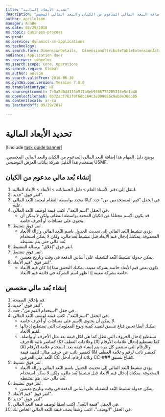 ```yaml
--- 
title: "تحديد الأبعاد المالية"
description: "يوضح دليل المهام هذا إضافة البعد المالي المدعوم من الكيان والبعد المالي المخصص."
author: aprilolson
manager: AnnBe
ms.date: 08/29/2018
ms.topic: business-process
ms.prod: 
ms.service: dynamics-ax-applications
ms.technology: 
ms.search.form: DimensionDetails,  DimensionAttributeTableExtensionActivate, DimensionValueDetails
audience: Application User
ms.reviewer: twheeloc
ms.search.scope: Core, Operations
ms.search.region: Global
ms.author: aolson
ms.search.validFrom: 2016-06-30
ms.dyn365.ops.version: Version 7.0.0
ms.translationtype: HT
ms.sourcegitcommit: 7e0a5d044133b917a3eb9386773205218e5c1b40
ms.openlocfilehash: 0b72acf763f0f6dbc64c3e00986bc9eb0e366bb5
ms.contentlocale: ar-sa
ms.lasthandoff: 09/29/2017

---
```

# <a name="define-financial-dimensions"></a>تحديد الأبعاد المالية

[!include [task guide banner](../../includes/task-guide-banner.md)]

يوضح دليل المهام هذا إضافة البعد المالي المدعوم من الكيان والبعد المالي المخصص.  يستخدم هذا الدليل شركة بيانات العرض التوضيحي USMF.


## <a name="create-an-entity-backed-financial-dimension"></a>إنشاء بُعد مالي مدعوم من الكيان
1. انتقل إلى دفتر الأستاذ العام > دليل الحسابات > الأبعاد > الأبعاد المالية.
2. انقر فوق "جديد".
3. في الحقل "قيم المستخدمين من" حدد كيانًا محدد بواسطة النظام ليعتمد البُعد المالي عليه. 
4. في الحقل "اسم البُعد"، اكتب قيمة لوصف البُعد المالي.
    * قد يكون الاسم مختلفًا عن الكيان المحدد بواسطة النظام، ولكن لا يمكن أن يحتوي على مسافات أو أحرف خاصة.  
5. انقر فوق تنشيط.
    * يؤدي تنشيط البُعد المالي إلى تحديث الجدول باسم البُعد المالي وإزالة الأبعاد المحذوفة. يمكنك إدخال قيم الأبعاد قبل تنشيط بُعد مالي، ولكن لا يمكن استخدام بُعد مالي حتى يتم تنشيطه.  
6. انقر فوق "إغلاق" برسالة التنشيط.
7. انقر فوق تنشيط.
    * يمكن جدولة تنشيط البُعد لتشغيله على أساس الدفعة في وقت وتاريخ معينين.  
8. انقر فوق "قيم الأبعاد".
    * تكون بعض قيم الأبعاد خاصة بشركة معينة. يمكنك التحقق مما إذا كان قيم الأبعاد خاصة بشركة معينة إذا ظهر اسم الشركة في قائمة قيم الأبعاد.  

## <a name="create-a-custom-financial-dimension"></a>إنشاء بُعد مالي مخصص
1. قم بإغلاق الصفحة.
2. انقر فوق "جديد".
3. في حقل "‏‫استخدام القيم من‬"، حدد <Custom dimension>.
4. في الحقل "اسم البُعد"، اكتب قيمة لوصف البُعد المالي.
    * لا يمكن أن يحتوي الاسم على مسافات أو أحرف خاصة.  
    * يمكنك أيضًا تعيين قناع تنسيق لتقييد كمية ونوع المعلومات التي تستطيع إدخالها لقيم الأبعاد.   
    * تستطيع إدخال الحروف التي تظل كما هي لكل قيمة بعد مثل الأحرف أو واصلة. كما تستطيع إدخال علامات الأرقام (#) وعلامات العطف (&) كعناصر نائبة للأحرف والأرقام التي ستتغير كل مرة يتم إنشاء قيمة بعد. استخدم علامة الأرقام (#) كعنصر نائب لرقم وعلامة العطف (&) كعنصر نائب عن حرف.  مثال: لتقييد قيمة البُعد على الحرفين CC وثلاثة أرقام، أدخل CC-### كقناع تنسيق.  
5. انقر فوق تنشيط.
    * يؤدي تنشيط البُعد المالي إلى تحديث الجدول باسم البُعد المالي وإزالة الأبعاد المحذوفة. يمكنك إدخال قيم الأبعاد قبل تنشيط بُعد مالي، ولكن لا يمكن استخدام بُعد مالي حتى يتم تنشيطه.  
6. انقر فوق تنشيط.
    * يمكن جدولة تنشيط البُعد لتشغيله على أساس الدفعة في وقت وتاريخ معينين.  
7. انقر فوق "قيم الأبعاد".
8. انقر فوق "جديد".
9. في الحقل "قيمة البُعد"، اكتب اسمًا لوصف قيمة البعد المالي.
10. في الحقل "الوصف"، اكتب وصفاً يصف قيمة البُعد المالي الخاص بك.


